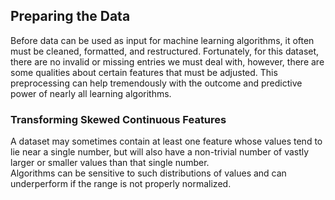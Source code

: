## Preparing the Data
Before data can be used as input for machine learning algorithms, it often must be cleaned, formatted, 
and restructured. Fortunately, for this dataset, there are no invalid or missing entries we must deal with, 
however, there are some qualities about certain features that must be adjusted. 
This preprocessing can help tremendously with the outcome and predictive power of nearly 
all learning algorithms.

### Transforming Skewed Continuous Features
A dataset may sometimes contain at least one feature whose values tend to lie near a single number, 
but will also have a non-trivial number of vastly larger or smaller values than that single number.  
Algorithms can be sensitive to such distributions of values and can underperform if the range is not 
properly normalized.  
